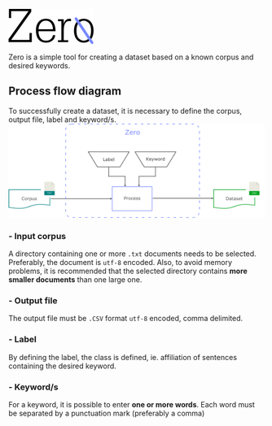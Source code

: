 
![enter image description here](https://github.com/user0706/Zero/blob/master/ignore/logo.png?raw=true)

Zero is a simple tool for creating a dataset based on a known corpus and desired keywords.

## Process flow diagram
To successfully create a dataset, it is necessary to define the corpus, output file, label and keyword/s.
![enter image description here](https://github.com/user0706/Zero/blob/master/ignore/flow.png?raw=true)

### - Input corpus
A directory containing one or more `.txt` documents needs to be selected. Preferably, the document is `utf-8` encoded. Also, to avoid memory problems, it is recommended that the selected directory contains **more smaller documents** than one large one.
### - Output file
The output file must be `.CSV` format `utf-8` encoded, comma delimited. 
### - Label
By defining the label, the class is defined, ie. affiliation of sentences containing the desired keyword.
### - Keyword/s
For a keyword, it is possible to enter **one or more words**. Each word must be separated by a punctuation mark (preferably a comma)

